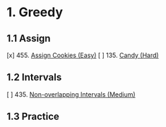 # 1. Greedy
## 1.1 Assign
[x] 455. [Assign Cookies (Easy)](https://leetcode.com/problems/assign-cookies/)
[ ] 135. [Candy (Hard)](https://leetcode.com/problems/candy/)

## 1.2 Intervals
[ ] 435. [Non-overlapping Intervals (Medium)](https://leetcode.com/problems/non-overlapping-intervals/)

## 1.3 Practice
